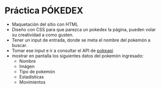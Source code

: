 # Práctica PÓKEDEX

- Maquetación del sitio con HTML
- Diseño con CSS para que parezca un pokedex la página, pueden volar su creatividad a como gusten.
- Tener un input de entrada, donde se meta el nombre del pokemón a buscar.
- Tomar ese input e ir a consultar el API de [pokeapi](https://pokeapi.co/)
- mostrar en pantalla los siguientes datos del pokemón ingresado:
    - Nombre
    - Imágen
    - Tipo de pokemón
    - Estadísticas
    - Movimientos
